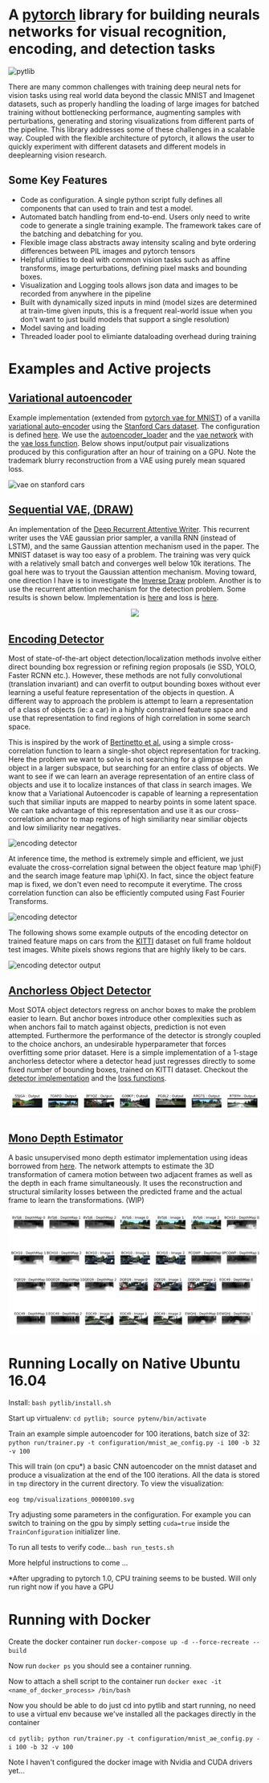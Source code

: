 # A [pytorch](http://pytorch.org/) library for building neurals networks for visual recognition, encoding, and detection tasks

![pytlib](site_content/pytlib_diagram.svg)

There are many common challenges with training deep neural nets for vision tasks using real world data beyond the classic MNIST and Imagenet datasets, such as properly handling the loading of large images for batched training without bottlenecking performance, augmenting samples with perturbations, generating and storing visualizations from different parts of the pipeline. This library addresses some of these challenges in a scalable way. Coupled with the flexible architecture of pytorch, it allows the user to quickly experiment with different datasets and different models in deeplearning vision research.

## Some Key Features

* Code as configuration. A single python script fully defines all components that can used to train and test a model.
* Automated batch handling from end-to-end. Users only need to write code to generate a single 
training example. The framework takes care of the batching and debatching for you.
* Flexible image class abstracts away intensity scaling and byte ordering differences between PIL images and pytorch tensors
* Helpful utilities to deal with common vision tasks such as affine transforms, image perturbations,
defining pixel masks and bounding boxes.
* Visualization and Logging tools allows json data and images to be recorded from anywhere in the pipeline
* Built with dynamically sized inputs in mind (model sizes are determined at train-time given inputs, this is a frequent real-world issue when you don't want to just build models that support a single resolution)
* Model saving and loading
* Threaded loader pool to elimiante dataloading overhead during training

# Examples and Active projects

## [Variational autoencoder](pytlib/configuration/vae_config_stanford_cars.py)
Example implementation (extended from [pytorch vae for MNIST](https://github.com/pytorch/examples/tree/master/vae)) of a vanilla [variational auto-encoder](https://arxiv.org/abs/1312.6114)  using the [Stanford Cars dataset](http://ai.stanford.edu/~jkrause/cars/car_dataset.html). The configuration is defined [here](pytlib/configuration/vae_config_stanford_cars.py). We use the [autoencoder_loader](pytlib/data_loading/loaders/autoencoder_loader.py) and the [vae network](pytlib/networks/vae.py) with the [vae loss function](pytlib/loss_functions/vae_loss.py). Below shows input/output pair visualizations produced by this configuration after an hour of training on a GPU. Note the trademark blurry reconstruction from a VAE using purely mean squared loss.

![vae on stanford cars](site_content/vae_example.svg)

## [Sequential VAE, (DRAW)](pytlib/configuration/draw_mnist_config.py)
An implementation of the [Deep Recurrent Attentive Writer](https://arxiv.org/abs/1502.04623). This recurrent writer uses the VAE gaussian prior sampler, a vanilla RNN (instead of LSTM), and the same Gaussian attention mechanism used in the paper. The MNIST dataset is way too easy of a problem. The training was very quick with a relatively small batch and converges well below 10k iterations. The goal here was to tryout the Gaussian attention mechanism. Moving toward, one direction I have is to investigate the [Inverse Draw](https://openai.com/requests-for-research/#inverse-draw) problem. Another is to use the recurrent attention mechanism for the detection problem. Some results is shown below. Implementation is [here](pytlib/networks/draw.py) and loss is [here](pytlib/loss_functions/vae_loss.py).

<p align="center">
<img src="site_content/draw_output.png" width="500">
</p>

## [Encoding Detector](pytlib/configuration/triplet_detector_config.py)

Most of state-of-the-art object detection/localization methods involve either direct bounding box regression or refining region proposals (ie SSD, YOLO, Faster RCNN etc.). However, these methods are not fully convolutional (translation invariant) and can overfit to output bounding boxes without ever learning a useful feature representation of the objects in question. A different way to approach the problem is attempt to learn a representation of a class of objects (ie: a car) in a highly constrained feature space and use that representation to find regions of high correlation in some search space. 

This is inspired by the work of [Bertinetto et al.](http://www.robots.ox.ac.uk/~luca/siamese-fc.html) using a simple cross-correlation function to learn a single-shot object representation for tracking. Here the problem we want to solve is not searching for a glimpse of an object in a larger subspace, but searching for an entire class of objects. We want to see if we can learn an average representation of an entire class of objects and use it to localize instances of that class in search images. We know that a Variational Autoencoder is capable of learning a representation such that similiar inputs are mapped to nearby points in some latent space. We can take advantage of this representation and use it as our cross-correlation anchor to map regions of high similiarity near similiar objects and low similiarity near negatives. 

![encoding detector](site_content/encoding_detector_diagram.svg)

At inference time, the method is extremely simple and efficient, we just evaluate the cross-correlation signal between the object feature map \phi(F) and the search image feature map \phi(X). In fact, since the object feature map is fixed, we don't even need to recompute it everytime. The cross correlation function can also be efficiently computed using Fast Fourier Transforms.

![encoding detector](site_content/xcor_eqn.svg)

The following shows some example outputs of the encoding detector on trained feature maps on cars from the [KITTI](http://www.cvlibs.net/datasets/kitti/) dataset on full frame holdout test images. White pixels shows regions that are highly likely to be cars.

![encoding detector output](site_content/encoding_detector_output.png)

## [Anchorless Object Detector](pytlib/configuration/multobjectdet_config.py)

Most SOTA object detectors regress on anchor boxes to make the problem easier to learn. But anchor boxes introduce other complexities such as when anchors fail to match against objects, prediction is not even attempted. Furthermore the performance of the detector is strongly coupled to the choice anchors, an undesirable hyperparameter that forces overfitting some prior dataset. Here is a simple implementation of a 1-stage anchorless detector where a detector head just regresses directly to some fixed number of bounding boxes, trained on KITTI dataset. Checkout the [detector implementation](pytlib/networks/multi_object_detector.py) and the [loss functions](pytlib/loss_functions/multi_object_detector_loss.py).

![anchorless detector output](site_content/multiobject_detector_output2.png)


## [Mono Depth Estimator](pytlib/configuration/base_mono_depth_estimator_config.py)
A basic unsupervised mono depth estimator implementation using ideas borrowed from [here](https://arxiv.org/pdf/1806.01260.pdf). The network attempts to estimate the 3D transformation of camera motion between two adjacent frames as well as the depth in each frame simultaneously. It uses the reconstruction and structural similarity losses between the predicted frame and the actual frame to learn the transformations. (WIP)  

![depth output](site_content/depth_output0.png)
![depth output](site_content/depth_output1.png)


# Running Locally on Native Ubuntu 16.04

Install: `bash pytlib/install.sh`

Start up virtualenv: `cd pytlib; source pytenv/bin/activate`

Train an example simple autoencoder for 100 iterations, batch size of 32: `python run/trainer.py -t configuration/mnist_ae_config.py -i 100 -b 32 -v 100`

This will train (on cpu*) a basic CNN autoencoder on the mnist dataset and produce a visualization at the end of the 100 iterations. All the data is stored in `tmp` directory in the current directory. To view the visualization:

`eog tmp/visualizations_00000100.svg`

Try adjusting some parameters in the configuration. For example you can switch to training on the gpu by simply setting `cuda=true` inside the `TrainConfiguration` initializer line. 

To run all tests to verify code...
`bash run_tests.sh`

More helpful instructions to come ...

*After upgrading to pytorch 1.0, CPU training seems to be busted. Will only run right now if you have a GPU

# Running with Docker
Create the docker container run `docker-compose up -d --force-recreate --build`

Now run `docker ps` you should see a container running.

Now to attach a shell script to the container run `docker exec -it <name_of_docker_process> /bin/bash` 

Now you should be able to do just cd into pytlib and start running, no need to use a virtual env because we've installed all the packages directly in the container

`cd pytlib; python run/trainer.py -t configuration/mnist_ae_config.py -i 100 -b 32 -v 100`

Note I haven't configured the docker image with Nvidia and CUDA drivers yet... 
